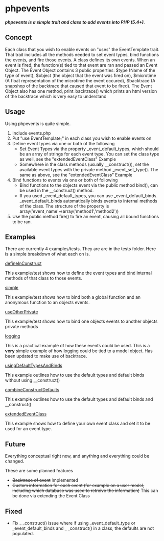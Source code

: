 phpevents
=========
***phpevents is a simple trait and class to add events into PHP (5.4+).***

Concept
-------

Each class that you wish to enable events on "uses" the EventTemplate trait. That trait includes all the methods needed to set event types, bind functions the events, and fire those events.
A class defines its own events. When an event is fired, the function(s) tied to that event are ran and passed an Event Object. The Event Object contains 3 public properties: $type (Name of
the type of event), $object (the object that the event was fired on), $microtime (A float representation of the microtime the event occured), $backtrace (A snapshop of the backtrace that
caused that event to be fired). The Event Object also has one method, print_backtrace() which prints an html version of the backtrace which is very easy to understand

Usage
-----

Using phpevents is quite simple.

1. Include events.php
2. Put "use EventTemplate;" in each class you wish to enable events on
3. Define event types via one or both of the following
    - Set Event Types via the property _event_default_types, which should be an array of strings for each event type. You can set the class type as well, see the "extendedEventClass" Example
    - Somewhere in the class methods (usually __construct()), set the available event types with the private method _event_set_type(). The same as above, see the "extendedEventClass" Example
4. Bind functions to events via one or both of following
    - Bind functions to the objects event via the public method bind(), can be used in the __construct() method.
    - If you used _event_default_types, you can use _event_default_binds. _event_default_binds automatically binds events to internal methods of the class. The structure of the property is array('event_name'=>array('method1','method2'))
5. Use the public method fire() to fire an event, causing all bound functions to be ran.


Examples
--------

There are currently 4 examples/tests. They are are in the tests folder. Here is a simple breakdown of what each on is.

[defineInConstruct](https://github.com/mrkmg/phpevents/blob/master/tests/defineInConstruct/index.php)

This example/test shows how to define the event types and bind internal methods of that class to those events.

[simple](https://github.com/mrkmg/phpevents/blob/master/tests/simple/index.php)

This example/test shows how to bind both a global function and an anonymous function to an objects events.

[useOtherPrivate](https://github.com/mrkmg/phpevents/blob/master/tests/useOtherPrivate/index.php)

This example/test shows how to bind one objects events to another objects private methods

[logging](https://github.com/mrkmg/phpevents/blob/master/tests/logging/index.php)

This is a practical example of how these events could be used. This is a **very** simple example of how logging could be tied to a model object. Has been updated to make use of backtrace.

[usingDefaultTypesAndBinds](https://github.com/mrkmg/phpevents/blob/master/tests/usingDefaultTypesAndBinds/index.php)

This example outlines how to use the default types and default binds without using __construct()

[combineConstructDefaults](https://github.com/mrkmg/phpevents/blob/master/tests/combineConstructDefaults/index.php)

This example outlines how to use the default types and default binds and __construct()

[extendedEventClass](https://github.com/mrkmg/phpevents/blob/master/tests/extendedEventClass/index.php)

This example shows how to define your own event class and set it to be used for an event type.


Future
------

Everything conceptual right now, and anything and everything could be changed.

These are some planned features
- ~~Backtrace of event~~ Implemented
- ~~Custom information for each event (for example on a user model, including which database was used to retreive the information)~~ This can be done via extending the Event Class


Fixed
-----

- Fix _ _construct() issue where if using _event_default_type or _event_default_binds and _ _construct() in a class, the defaults are not populated.
